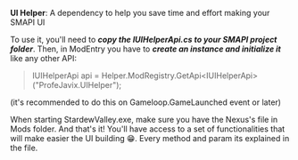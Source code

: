 **UI Helper**: A dependency to help you save time and effort making your SMAPI UI

To use it, you'll need to ***copy the IUIHelperApi.cs to your SMAPI project folder***. Then, in ModEntry you have to ***create an instance and initialize it*** like any other API:
>IUIHelperApi api = Helper.ModRegistry.GetApi\<IUIHelperApi\>("ProfeJavix.UIHelper");

(it's recommended to do this on Gameloop.GameLaunched event or later)

When starting StardewValley.exe, make sure you have the Nexus's file in Mods folder.
And that's it! You'll have access to a set of functionalities that will make easier the UI building :grin:. Every method and param its explained in the file.
